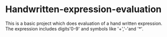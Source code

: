 # Handwritten-expression-evaluation

This is a basic project which does evaluation of a hand written expression. The expression includes digits'0-9' and symbols like '+','-'and
'*'.
